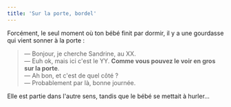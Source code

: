 ```yaml
---
title: 'Sur la porte, bordel'
---
```


Forcément, le seul moment où ton bébé finit par dormir, il y a une gourdasse qui vient sonner à la porte :

> — Bonjour, je cherche Sandrine, au XX.  
> — Euh ok, mais ici c'est le YY. **Comme vous pouvez le voir en gros sur la porte**.  
> — Ah bon, et c'est de quel côté ?  
> — Probablement par là, bonne journée.

Elle est partie dans l'autre sens, tandis que le bébé se mettait à hurler...
